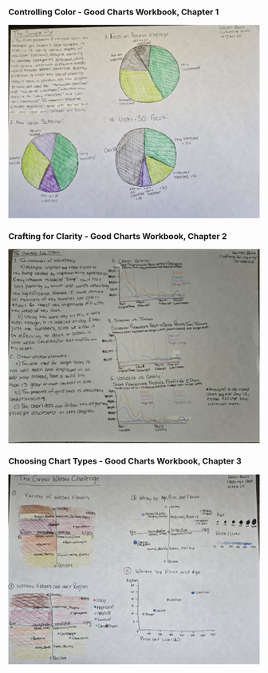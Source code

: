 ### Controlling Color - Good Charts Workbook, Chapter 1
<div align="center">
  <img src="Controlling Color.jpg" width="800"/>
</div>

### Crafting for Clarity - Good Charts Workbook, Chapter 2
<div align="center">
  <img src="Crafting for Clarity.jpg" width="800"/>
</div>

### Choosing Chart Types - Good Charts Workbook, Chapter 3
<div align="center">
  <img src="Choosing Chart Types.jpg" width="800"/>
</div>
